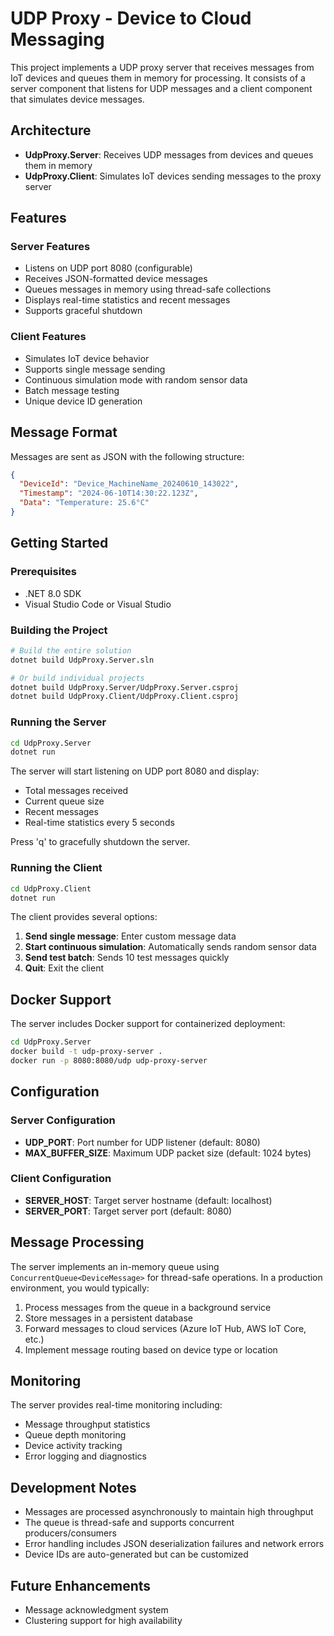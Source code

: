 # UDP Proxy - Device to Cloud Messaging

This project implements a UDP proxy server that receives messages from IoT devices and queues them in memory for processing. It consists of a server component that listens for UDP messages and a client component that simulates device messages.

## Architecture

- **UdpProxy.Server**: Receives UDP messages from devices and queues them in memory
- **UdpProxy.Client**: Simulates IoT devices sending messages to the proxy server

## Features

### Server Features
- Listens on UDP port 8080 (configurable)
- Receives JSON-formatted device messages
- Queues messages in memory using thread-safe collections
- Displays real-time statistics and recent messages
- Supports graceful shutdown

### Client Features
- Simulates IoT device behavior
- Supports single message sending
- Continuous simulation mode with random sensor data
- Batch message testing
- Unique device ID generation

## Message Format

Messages are sent as JSON with the following structure:

```json
{
  "DeviceId": "Device_MachineName_20240610_143022",
  "Timestamp": "2024-06-10T14:30:22.123Z",
  "Data": "Temperature: 25.6°C"
}
```

## Getting Started

### Prerequisites
- .NET 8.0 SDK
- Visual Studio Code or Visual Studio

### Building the Project

```bash
# Build the entire solution
dotnet build UdpProxy.Server.sln

# Or build individual projects
dotnet build UdpProxy.Server/UdpProxy.Server.csproj
dotnet build UdpProxy.Client/UdpProxy.Client.csproj
```

### Running the Server

```bash
cd UdpProxy.Server
dotnet run
```

The server will start listening on UDP port 8080 and display:
- Total messages received
- Current queue size
- Recent messages
- Real-time statistics every 5 seconds

Press 'q' to gracefully shutdown the server.

### Running the Client

```bash
cd UdpProxy.Client
dotnet run
```

The client provides several options:
1. **Send single message**: Enter custom message data
2. **Start continuous simulation**: Automatically sends random sensor data
3. **Send test batch**: Sends 10 test messages quickly
4. **Quit**: Exit the client

## Docker Support

The server includes Docker support for containerized deployment:

```bash
cd UdpProxy.Server
docker build -t udp-proxy-server .
docker run -p 8080:8080/udp udp-proxy-server
```

## Configuration

### Server Configuration
- **UDP_PORT**: Port number for UDP listener (default: 8080)
- **MAX_BUFFER_SIZE**: Maximum UDP packet size (default: 1024 bytes)

### Client Configuration
- **SERVER_HOST**: Target server hostname (default: localhost)
- **SERVER_PORT**: Target server port (default: 8080)

## Message Processing

The server implements an in-memory queue using `ConcurrentQueue<DeviceMessage>` for thread-safe operations. In a production environment, you would typically:

1. Process messages from the queue in a background service
2. Store messages in a persistent database
3. Forward messages to cloud services (Azure IoT Hub, AWS IoT Core, etc.)
4. Implement message routing based on device type or location

## Monitoring

The server provides real-time monitoring including:
- Message throughput statistics
- Queue depth monitoring
- Device activity tracking
- Error logging and diagnostics

## Development Notes

- Messages are processed asynchronously to maintain high throughput
- The queue is thread-safe and supports concurrent producers/consumers
- Error handling includes JSON deserialization failures and network errors
- Device IDs are auto-generated but can be customized

## Future Enhancements

- Message acknowledgment system
- Clustering support for high availability
